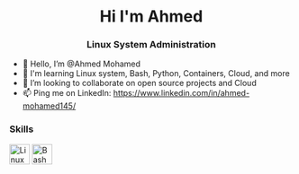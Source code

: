  <h1 align="center">Hi I'm Ahmed</h1>
<h3 align="center">Linux System Administration</h3>

- 👋 Hello, I’m @Ahmed Mohamed
- 🌱 I'm learning Linux system, Bash, Python, Containers, Cloud, and more
- 👯 I’m looking to collaborate on open source projects and Cloud
- 📫 Ping me on LinkedIn: https://www.linkedin.com/in/ahmed-mohamed145/

### Skills 
<p align="left">
 <a href="https://linuxmint.com/" target="_blank" rel="noreferrer"><img src="https://cdn-icons-png.flaticon.com/512/6124/6124995.png" width="36" height="36" alt="Linux" /></a>
<a href="https://tiswww.case.edu/php/chet/bash/bashtop.html" target="_blank" rel="noreferrer"><img src="https://bashlogo.com/img/symbol/svg/full_colored_dark.svg" width="36" height="36" alt="Bash" /></a>
</p>


